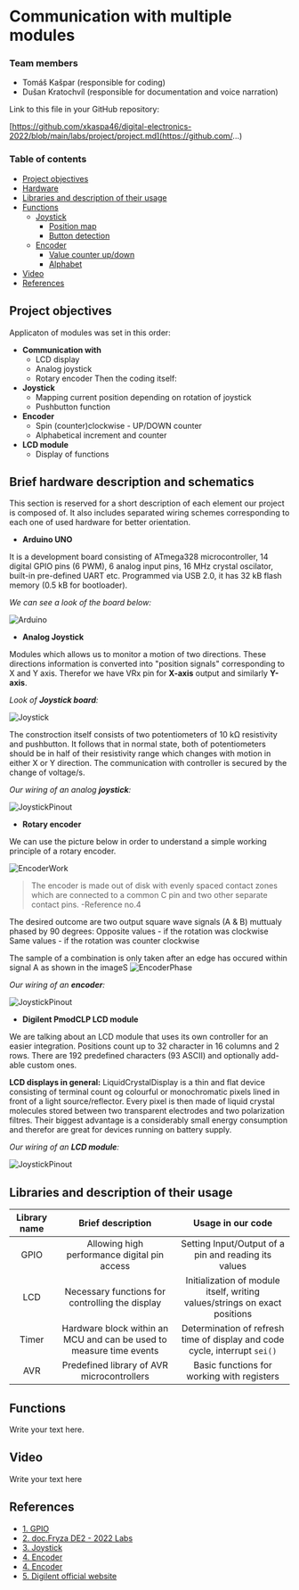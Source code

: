 # Communication with multiple modules

### Team members

* Tomáš Kašpar (responsible for coding)
* Dušan Kratochvíl (responsible for documentation and voice narration)


Link to this file in your GitHub repository:

[https://github.com/xkaspa46/digital-electronics-2022/blob/main/labs/project/project.md](https://github.com/...)

### Table of contents

* [Project objectives](#objectives)
* [Hardware](#hardware)
* [Libraries and description of their usage](#libs)
* [Functions](#functions)
  * [Joystick](#joystick)
    * [Position map](#positionmap)
    * [Button detection](#buttondetect)
  * [Encoder](#encoder)
    * [Value counter up/down](#counter)
    * [Alphabet](#alphabet)
* [Video](#video)
* [References](#references)

<a name="objectives"></a>

## Project objectives

Applicaton of modules was set in this order:
- **Communication with**
  * LCD display
  * Analog joystick
  * Rotary encoder
Then the coding itself:
- **Joystick**
  * Mapping current position depending on rotation of joystick
  * Pushbutton function
- **Encoder**
  * Spin (counter)clockwise - UP/DOWN counter
  * Alphabetical increment and counter
- **LCD module**
  * Display of functions


<a name="hardware"></a>

## Brief hardware description and schematics

This section is reserved for a short description of each element our project is composed of. It also includes separated wiring schemes corresponding to each one of used hardware for better orientation.

* **Arduino UNO**

It is a development board consisting of ATmega328 microcontroller, 14 digital GPIO pins (6 PWM), 6 analog input pins, 16 MHz crystal oscilator, built-in pre-defined UART etc. Programmed via USB 2.0, it has 32 kB flash memory (0.5 kB for bootloader). 

*We can see a look of the board below:*

![Arduino](pictures/ArduinoBoard2.jpg)

* **Analog Joystick**

Modules which allows us to monitor a motion of two directions. These directions information is converted  into "position signals" corresponding to X and Y axis. Therefor we have VRx pin for **X-axis** output and similarly **Y-axis**.

*Look of **Joystick board**:*

![Joystick](pictures/Joystick.jpg)

The constroction itself consists of two potentiometers of 10 kΩ resistivity and pushbutton. It follows that in normal state, both of potentiometers should be in half of their resistivity range which changes with motion in either X or Y direction. The communication with controller is secured by the change of voltage/s.

*Our wiring of an analog **joystick**:*

![JoystickPinout](pictures/JoystickPinout.png)

* **Rotary encoder**

We can use the picture below in order to understand a simple working principle of a rotary encoder.

![EncoderWork](pictures/EncoderWork.png)

> The encoder is made out of disk with evenly spaced contact zones which are connected to a common C pin and two other separate contact pins. -Reference no.4

The desired outcome are two output square wave signals (A & B) muttualy phased by 90 degrees:
Opposite values - if the rotation was clockwise
Same values     - if the rotation was counter clockwise

The sample of a combination is only taken after an edge has occured within signal A as shown in the imageS
![EncoderPhase](pictures/EncoderPhase.png)


*Our wiring of an **encoder**:*

![JoystickPinout](pictures/EncoderPinout.png)

* **Digilent PmodCLP LCD module**

We are talking about an LCD module that uses its own controller for an easier integration. Positions count up to 32 character in 16 columns and 2 rows. There are 192 predefined characters (93 ASCII) and optionally add-able custom ones.

**LCD displays in general:**
LiquidCrystalDisplay is a thin and flat device consisting of terminal count og colourful or monochromatic pixels lined in front of a light source/reflector. Every pixel is then made of liquid crystal molecules stored between two transparent electrodes and two polarization filtres. 
Their biggest advantage is a considerably small energy consumption and therefor are great for devices running on battery supply. 


*Our wiring of an **LCD module**:*

![JoystickPinout](pictures/LCDPinout.png)

<a name="libs"></a>

## Libraries and description of their usage


   | **Library name** | **Brief description** | **Usage in our code** |
   | :-: | :-: | :-: |
   | GPIO  | Allowing high performance digital pin access | Setting Input/Output of a pin and reading its values |
   | LCD   | Necessary functions for controlling the display | Initialization of module itself, writing values/strings on exact positions |
   | Timer | Hardware block within an MCU and can be used to measure time events | Determination of refresh time of display and code cycle, interrupt `sei()` |
   | AVR   | Predefined library of AVR microcontrollers | Basic functions for working with registers |


<a name="functions"></a>

## Functions

Write your text here.

<a name="video"></a>

## Video

Write your text here

<a name="references"></a>

## References

* [1. GPIO](https://github.com/mikaelpatel/Arduino-GPIO)
* [2. doc.Fryza DE2 - 2022 Labs](https://github.com/tomas-fryza/digital-electronics-2/tree/master/labs)
* [3. Joystick](https://navody.dratek.cz/navody-k-produktum/arduino-joystick-ps2.html)
* [4. Encoder](https://howtomechatronics.com/tutorials/arduino/rotary-encoder-works-use-arduino/?fbclid=IwAR1UxOQv36Y3HIfpMDaVhkYf1JpnIz0Ywbn_U0N9zagLQHEsaXvEKFfGdwQ)
* [4. Encoder](https://howtomechatronics.com/tutorials/arduino/rotary-encoder-works-use-arduino/?fbclid=IwAR1UxOQv36Y3HIfpMDaVhkYf1JpnIz0Ywbn_U0N9zagLQHEsaXvEKFfGdwQ)
* [5. Digilent official website](https://projects.digilentinc.com/products/pmod-clp)
